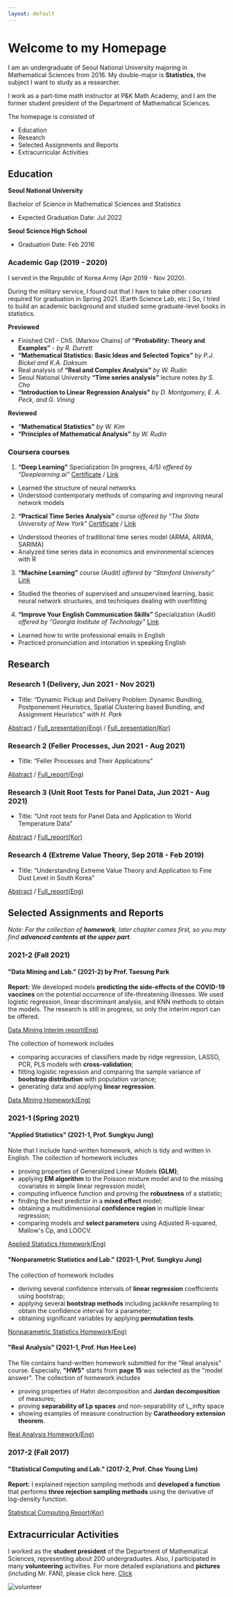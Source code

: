 ```yaml
---
layout: default
---
```

# Welcome to my Homepage
I am an undergraduate of Seoul National University majoring in Mathematical Sciences from 2016.
My double-major is **Statistics**, the subject I want to study as a researcher.

I work as a part-time math instructor at P&K Math Academy, and I am the former student president of the Department of Mathematical Sciences.

The homepage is consisted of
*   Education 
*   Research
*   Selected Assignments and Reports
*   Extracurricular Activities

## Education
**Seoul National University**

Bachelor of Science in Mathematical Sciences and Statistics
*   Expected Graduation Date: Jul 2022

**Seoul Science High School**
*   Graduation Date: Feb 2016

### Academic Gap (2019 - 2020)

I served in the Republic of Korea Army (Apr 2019 - Nov 2020).

During the military service, I found out that I have to take other courses required for graduation in Spring 2021. (Earth Science Lab, etc.) So, I tried to build an academic background and studied some graduate-level books in statistics.

**Previewed**
*   Finished Ch1 - Ch5. (Markov Chains) of **“Probability: Theory and Examples”** - _by R. Durrett_
*   **“Mathematical Statistics: Basic Ideas and Selected Topics”** _by P.J. Bickel and K.A. Doksum_
*   Real analysis of **“Real and Complex Analysis”** _by W. Rudin_
*   Seoul National University **“Time series analysis”** lecture notes _by S. Cho_
*   **“Introduction to Linear Regression Analysis”** _by D. Montgomery, E. A. Peck, and G. Vining_

**Reviewed**
*   **“Mathematical Statistics”** _by W. Kim_
*   **“Principles of Mathematical Analysis”** _by W. Rudin_

### Coursera courses
1. __“Deep Learning”__ Specialization (In progress, 4/5)	_offered by “Deeplearning.ai”_ [Certificate](./Coursera_Neural.pdf) / 
[Link](https://www.coursera.org/specializations/deep-learning)
*   Learned the structure of neural networks 
*   Understood contemporary methods of comparing and improving neural network models

2. __“Practical Time Series Analysis”__ course _offered by “The State University of New York”_
[Certificate](./Coursera_PTSA.pdf) /
[Link](https://www.coursera.org/learn/practical-time-series-analysis)
*   Understood theories of traditional time series model (ARMA, ARIMA, SARIMA)
*   Analyzed time series data in economics and environmental sciences with R

3. __“Machine Learning”__ course (Audit) _offered by “Stanford University”_ [Link](https://www.coursera.org/learn/machine-learning)
*  Studied the theories of supervised and unsupervised learning, basic neural network structures, and techniques dealing with overfitting

4. __“Improve Your English Communication Skills”__ Specialization (Audit) _offered by “Georgia Institute of Technology”_ [Link](https://www.coursera.org/specializations/improve-english)
*   Learned how to write professional emails in English
*   Practiced pronunciation and intonation in speaking English



## Research
### Research 1 (Delivery, Jun 2021 - Nov 2021) 
*   Title: “Dynamic Pickup and Delivery Problem: Dynamic Bundling, Postponement Heuristics, Spatial Clustering based Bundling, and Assignment Heuristics” _with H. Park_

[Abstract](./Research/1.md) / [Full_presentation(Eng)](./Research/Dynamic_Pickup_and_Delivery_Problem(Eng).pdf) / [Full_presentation(Kor)](./Research/Dynamic_Pickup_and_Delivery_Problem(Kor).pdf)	

### Research 2 (Feller Processes, Jun 2021 - Aug 2021)
*   Title: “Feller Processes and Their Applications”

[Abstract](./Research/2.md) / 
[Full_report(Eng)](./Research/Feller.pdf)

### Research 3 (Unit Root Tests for Panel Data, Jun 2021 - Aug 2021)
*   Title: “Unit root tests for Panel Data and Application to World Temperature Data”

[Abstract](./Research/3.md) / 
[Full_report(Kor)](./Research/Panel(Kor).pdf)

### Research 4 (Extreme Value Theory, Sep 2018 - Feb 2019)
*   Title: “Understanding Extreme Value Theory and Application to Fine Dust Level in South Korea”

[Abstract](./Research/4.md) / 
[Full_report(Eng)](./Research/EVT(Eng).pdf)



## Selected Assignments and Reports
_Note: For the collection of **homework**, later chapter comes first, so you may find **advanced contents at the upper part**._

### 2021-2 (Fall 2021)
#### "Data Mining and Lab." (2021-2) by Prof. Taesung Park
**Report:** We developed models **predicting the side-effects of the COVID-19 vaccines** on the potential occurrence of life-threatening illnesses. We used logistic regression, linear discriminant analysis, and KNN methods to obtain the models. The research is still in progress, so only the interim report can be offered.

[Data Mining Interim report(Eng)](./DataMining/interim_report.pdf)

The collection of homework includes 
*   comparing accuracies of classifiers made by ridge regression, LASSO, PCR, PLS models with **cross-validation**;
*   fitting logistic regression and comparing the sample variance of **bootstrap distribution** with population variance;
*   generating data and applying **linear regression**.

[Data Mining Homework(Eng)](./DataMining/data_mining.pdf)


### 2021-1 (Spring 2021)
#### "Applied Statistics" (2021-1, Prof. Sungkyu Jung)
Note that I include hand-written homework, which is tidy and written in English. The collection of homework includes
*   proving properties of Generalized Linear Models **(GLM)**;
*   applying **EM algorithm** to the Poisson mixture model and to the missing covariates in simple linear regression model;
*   computing influence function and proving the **robustness** of a statistic;
*   finding the best predictor in a **mixed effect** model;
*   obtaining a multidimensional **confidence region** in multiple linear regression;
*   comparing models and **select parameters** using Adjusted R-squared, Mallow's Cp, and LOOCV.

[Applied Statistics Homework(Eng)](./Apps.pdf)

#### "Nonparametric Statistics and Lab." (2021-1, Prof. Sungkyu Jung)
The collection of homework includes
*   deriving several confidence intervals of **linear regression** coefficients using bootstrap;
*   applying several **bootstrap methods** including jackknife resampling to obtain the confidence interval for a parameter;
*   obtaining significant variables by applying **permutation tests**.

[Nonparametric Statistics Homework(Eng)](./Nonpar.pdf)

#### "Real Analysis" (2021-1, Prof. Hun Hee Lee)
The file contains hand-written homework submitted for the "Real analysis" course. Especially, **"HW5"** starts from **page 15** was selected as the "model answer".
The collection of homework includes
*   proving properties of Hahn decomposition and **Jordan decomposition** of measures;
*   proving **separability of Lp spaces** and non-separability of L_infty space
*   showing examples of measure construction by **Caratheodory extension theorem**.

[Real Analysis Homework(Eng)](./real_analysis.pdf)

### 2017-2 (Fall 2017)
#### "Statistical Computing and Lab." (2017-2, Prof. Chae Young Lim)
**Report:** I explained rejection sampling methods and **developed a function** that performs **three rejection sampling methods** using the derivative of log-density function.

[Statistical Computing Report(Kor)](./jt.pdf)



## Extracurricular Activities
I worked as the **student president** of the Department of Mathematical Sciences, representing about 200 undergraduates. Also, I participated in many **volunteering** activities.
For more detailed explanations and **pictures** (including Mr. FAN), please click here.
[Click](./gb.html)

![volunteer](volunteer.jpg)